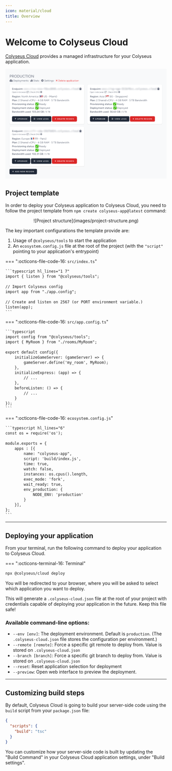 ```yaml
---
icon: material/cloud
title: Overview
---
```


# Welcome to Colyseus Cloud

[Colyseus Cloud](https://cloud.colyseus.io/) provides a managed infrastructure for your Colyseus application.

![Colyseus Cloud Dashboard](images/dashboard.png)

## Project template

In order to deploy your Colyseus application to Colyseus Cloud, you need to follow the project template from `npm create colyseus-app@latest` command:

<center>
![Project structure](images/project-structure.png)
</center>

The key important configurations the template provide are:

1. Usage of `@colyseus/tools` to start the application
2. An `ecosystem.config.js` file at the root of the project (with the `"script"` pointing to your application's entrypoint)

=== ":octicons-file-code-16: `src/index.ts`"

    ```typescript hl_lines="1 7"
    import { listen } from "@colyseus/tools";

    // Import Colyseus config
    import app from "./app.config";

    // Create and listen on 2567 (or PORT environment variable.)
    listen(app);
    ```

=== ":octicons-file-code-16: `src/app.config.ts`"

    ```typescript
    import config from "@colyseus/tools";
    import { MyRoom } from "./rooms/MyRoom";

    export default config({
        initializeGameServer: (gameServer) => {
            gameServer.define('my_room', MyRoom);
        },
        initializeExpress: (app) => {
            // ...
        },
        beforeListen: () => {
            // ...
        }
    });
    ```

=== ":octicons-file-code-16: `ecosystem.config.js`"

    ```typescript hl_lines="6"
    const os = require('os');

    module.exports = {
        apps : [{
            name: "colyseus-app",
            script: 'build/index.js',
            time: true,
            watch: false,
            instances: os.cpus().length,
            exec_mode: 'fork',
            wait_ready: true,
            env_production: {
                NODE_ENV: 'production'
            }
        }],
    };
    ```

---

## Deploying your application

From your terminal, run the following command to deploy your application to Colyseus Cloud.

=== ":octicons-terminal-16: Terminal"

``` bash
npx @colyseus/cloud deploy
```

You will be redirected to your browser, where you will be asked to select which application you want to deploy.

This will generate a `.colyseus-cloud.json` file at the root of your project with credentials capable of deploying your application in the future. Keep this file safe!

### Available command-line options:

- `--env [env]`: The deployment environment. Default is `production`. (The `.colyseus-cloud.json` file stores the configuration per environment.)
- `--remote [remote]`: Force a specific git remote to deploy from. Value is stored on `.colyseus-cloud.json`
- `--branch [branch]`: Force a specific git branch to deploy from. Value is stored on `.colyseus-cloud.json`
- `--reset`: Reset application selection for deployment
- `--preview`: Open web interface to preview the deployment.

---

## Customizing build steps

By default, Colyseus Cloud is going to build your server-side code using the `build` script from your `package.json` file:

```json
{
  "scripts": {
    "build": "tsc"
  }
}
```

You can customize how your server-side code is built by updating the "Build Command" in your Colyseus Cloud application settings, under "Build settings".